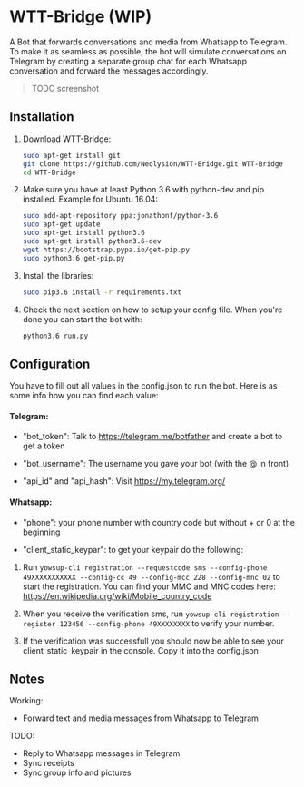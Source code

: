 # WTT-Bridge (WIP)

A Bot that forwards conversations and media from Whatsapp to Telegram. 
To make it as seamless as possible, the bot will simulate conversations on Telegram by creating a separate group chat for each Whatsapp conversation and forward the messages accordingly.

>TODO screenshot

## Installation

1. Download WTT-Bridge:

    ```bash
    sudo apt-get install git
    git clone https://github.com/Neolysion/WTT-Bridge.git WTT-Bridge
    cd WTT-Bridge
 
    ```

2. Make sure you have at least Python 3.6 with python-dev and pip installed.
    Example for Ubuntu 16.04:
    
    ```bash
    sudo add-apt-repository ppa:jonathonf/python-3.6
    sudo apt-get update
    sudo apt-get install python3.6
    sudo apt-get install python3.6-dev
    wget https://bootstrap.pypa.io/get-pip.py
    sudo python3.6 get-pip.py
 
    ```

3. Install the libraries:
    
    ```bash
    sudo pip3.6 install -r requirements.txt
 
    ```
    
4. Check the next section on how to setup your config file. When you're done you can start the bot with:
 
     ```bash
    python3.6 run.py
 
    ```

## Configuration

You have to fill out all values in the config.json to run the bot. Here is as some info how you can find each value:

#### Telegram: 

- "bot_token": Talk to https://telegram.me/botfather and create a bot to get a token

- "bot_username": The username you gave your bot (with the @ in front)

- "api_id" and "api_hash": Visit https://my.telegram.org/

#### Whatsapp:

- "phone": your phone number with country code but without + or 0 at the beginning

- "client_static_keypar": to get your keypair do the following: 

1. Run ```yowsup-cli registration --requestcode sms --config-phone 49XXXXXXXXXXX --config-cc 49 --config-mcc 228 --config-mnc 02``` to start the registration. 
You can find your MMC and MNC codes here:
https://en.wikipedia.org/wiki/Mobile_country_code

2. When you receive the verification sms, run ```yowsup-cli registration --register 123456 --config-phone 49XXXXXXXX``` to verify your number.

3. If the verification was successfull you should now be able to see your client_static_keypair in the console. Copy it into the config.json 



## Notes
 
 Working:
 - Forward text and media messages from Whatsapp to Telegram
 
 TODO:
 - Reply to Whatsapp messages in Telegram
 - Sync receipts
 - Sync group info and pictures
